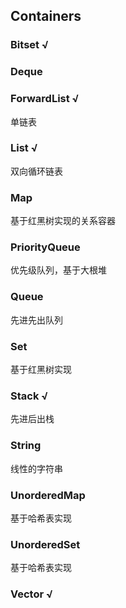 ## Containers

### Bitset √

### Deque

### ForwardList √

单链表

### List √

双向循环链表

### Map

基于红黑树实现的关系容器

### PriorityQueue

优先级队列，基于大根堆

### Queue

先进先出队列

### Set

基于红黑树实现

### Stack √

先进后出栈

### String

线性的字符串

### UnorderedMap

基于哈希表实现

### UnorderedSet

基于哈希表实现

### Vector √
